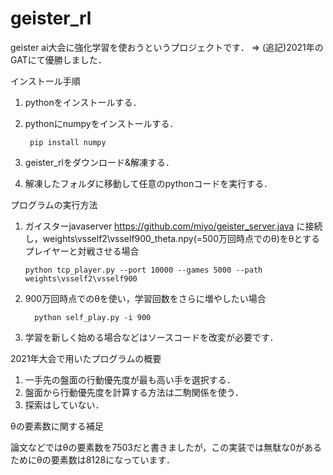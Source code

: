 # geister_rl
 geister ai大会に強化学習を使おうというプロジェクトです．
 => (追記)2021年のGATにて優勝しました．

インストール手順
 1. pythonをインストールする．
 2. pythonにnumpyをインストールする．

         pip install numpy

 4. geister_rlをダウンロード&解凍する．
 5. 解凍したフォルダに移動して任意のpythonコードを実行する．


プログラムの実行方法
 1. ガイスターjavaserver
https://github.com/miyo/geister_server.java
に接続し，weights\vsself2\vsself900_theta.npy(=500万回時点でのθ)をθとするプレイヤーと対戦させる場合

        python tcp_player.py --port 10000 --games 5000 --path weights\vsself2\vsself900

 2. 900万回時点でのθを使い，学習回数をさらに増やしたい場合
    
          python self_play.py -i 900
          
 3. 学習を新しく始める場合などはソースコードを改変が必要です．

2021年大会で用いたプログラムの概要
1. 一手先の盤面の行動優先度が最も高い手を選択する．
2. 盤面から行動優先度を計算する方法は二駒関係を使う．
3. 探索はしていない．


θの要素数に関する補足

論文などではθの要素数を7503だと書きましたが，この実装では無駄な0があるためにθの要素数は8128になっています．
